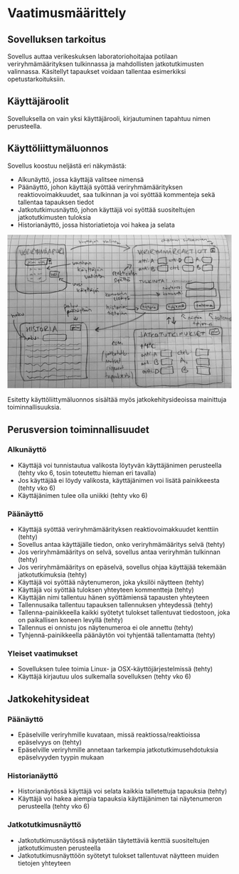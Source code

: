 # Vaatimusmäärittely

## Sovelluksen tarkoitus

Sovellus auttaa verikeskuksen laboratoriohoitajaa potilaan veriryhmämäärityksen tulkinnassa ja mahdollisten jatkotutkimusten valinnassa. Käsitellyt tapaukset voidaan tallentaa esimerkiksi opetustarkoituksiin.

## Käyttäjäroolit

Sovelluksella on vain yksi käyttäjärooli, kirjautuminen tapahtuu nimen perusteella.

## Käyttöliittymäluonnos

Sovellus koostuu neljästä eri näkymästä:
- Alkunäyttö, jossa käyttäjä valitsee nimensä
- Päänäyttö, johon käyttäjä syöttää veriryhmämäärityksen reaktiovoimakkuudet, saa tulkinnan ja voi syöttää kommenteja sekä tallentaa tapauksen tiedot
- Jatkotutkimusnäyttö, johon käyttäjä voi syöttää suositeltujen jatkotutkimusten tuloksia
- Historianäyttö, jossa historiatietoja voi hakea ja selata

![Käyttöliittymäluonnos](https://github.com/sari-bee/ot-harjoitustyo/blob/master/dokumentaatio/UI.jpg)

Esitetty käyttöliittymäluonnos sisältää myös jatkokehitysideoissa mainittuja toiminnallisuuksia.

## Perusversion toiminnallisuudet

### Alkunäyttö

- Käyttäjä voi tunnistautua valikosta löytyvän käyttäjänimen perusteella (tehty vko 6, tosin toteutettu hieman eri tavalla)
- Jos käyttäjää ei löydy valikosta, käyttäjänimen voi lisätä painikkeesta (tehty vko 6)
- Käyttäjänimen tulee olla uniikki (tehty vko 6)

### Päänäyttö

- Käyttäjä syöttää veriryhmämäärityksen reaktiovoimakkuudet kenttiin (tehty)
- Sovellus antaa käyttäjälle tiedon, onko veriryhmämääritys selvä (tehty)
- Jos veriryhmämääritys on selvä, sovellus antaa veriryhmän tulkinnan (tehty)
- Jos veriryhmämääritys on epäselvä, sovellus ohjaa käyttäjää tekemään jatkotutkimuksia (tehty)
- Käyttäjä voi syöttää näytenumeron, joka yksilöi näytteen (tehty)
- Käyttäjä voi syöttää tuloksen yhteyteen kommentteja (tehty)
- Käyttäjän nimi tallentuu hänen syöttämiensä tapausten yhteyteen
- Tallennusaika tallentuu tapauksen tallennuksen yhteydessä (tehty)
- Tallenna-painikkeella kaikki syötetyt tulokset tallentuvat tiedostoon, joka on paikallisen koneen levyllä (tehty)
- Tallennus ei onnistu jos näytenumeroa ei ole annettu (tehty)
- Tyhjennä-painikkeella päänäytön voi tyhjentää tallentamatta (tehty)

### Yleiset vaatimukset

- Sovelluksen tulee toimia Linux- ja OSX-käyttöjärjestelmissä (tehty)
- Käyttäjä kirjautuu ulos sulkemalla sovelluksen (tehty vko 6)

## Jatkokehitysideat

### Päänäyttö

- Epäselville veriryhmille kuvataan, missä reaktiossa/reaktioissa epäselvyys on (tehty)
- Epäselville veriryhmille annetaan tarkempia jatkotutkimusehdotuksia epäselvyyden tyypin mukaan

### Historianäyttö

- Historianäytössä käyttäjä voi selata kaikkia talletettuja tapauksia (tehty)
- Käyttäjä voi hakea aiempia tapauksia käyttäjänimen tai näytenumeron perusteella (tehty vko 6)

### Jatkotutkimusnäyttö

- Jatkotutkimusnäytössä näytetään täytettäviä kenttiä suositeltujen jatkotutkimusten perusteella
- Jatkotutkimusnäyttöön syötetyt tulokset tallentuvat näytteen muiden tietojen yhteyteen
